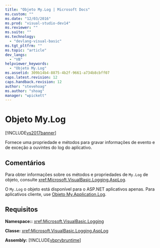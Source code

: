 ```yaml
---
title: "Objeto My.Log | Microsoft Docs"
ms.custom: ""
ms.date: "12/03/2016"
ms.prod: "visual-studio-dev14"
ms.reviewer: ""
ms.suite: ""
ms.technology: 
  - "devlang-visual-basic"
ms.tgt_pltfrm: ""
ms.topic: "article"
dev_langs: 
  - "VB"
helpviewer_keywords: 
  - "Objeto My.Log"
ms.assetid: 309b14b4-8875-4b2f-9661-a734b8cbff07
caps.latest.revision: 12
caps.handback.revision: 12
author: "stevehoag"
ms.author: "shoag"
manager: "wpickett"
---
```

# Objeto My.Log
[!INCLUDE[vs2017banner](../../../csharp/includes/vs2017banner.md)]

Fornece uma propriedade e métodos para gravar informações de evento e de exceção a ouvintes do log do aplicativo.  
  
## Comentários  
 Para obter informações sobre os métodos e propriedades de `My.Log` de objeto, consulte <xref:Microsoft.VisualBasic.Logging.AspLog>.  
  
 O `My.Log` o objeto está disponível para o ASP.NET aplicativos apenas.  Para aplicativos cliente, use [Objeto My.Application.Log](../../../visual-basic/language-reference/objects/my-application-log-object.md).  
  
## Requisitos  
 **Namespace::** <xref:Microsoft.VisualBasic.Logging>  
  
 **Classe:** <xref:Microsoft.VisualBasic.Logging.AspLog>  
  
 **Assembly:** [!INCLUDE[vbprvbruntime](../../../visual-basic/language-reference/objects/includes/vbprvbruntime_md.md)]